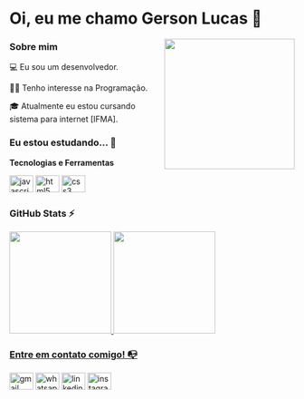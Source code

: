 
# Oi, eu me chamo Gerson Lucas 👋

<img align='right' src="https://i.gifer.com/XOsX.gif" width="230">

### Sobre mim

💻 Eu sou um desenvolvedor.

👩‍💻 Tenho interesse na Programação.
 
🎓 Atualmente eu estou cursando sistema para internet   [IFMA].


### Eu estou estudando... 🧩

**Tecnologias e Ferramentas**

<div align="left">
  <img src="https://cdn.jsdelivr.net/gh/devicons/devicon/icons/javascript/javascript-original.svg" height="30" width="42" alt="javascript logo"  />
  <img src="https://cdn.jsdelivr.net/gh/devicons/devicon/icons/html5/html5-original.svg" height="30" width="42" alt="html5 logo"  />
  <img src="https://cdn.jsdelivr.net/gh/devicons/devicon/icons/css3/css3-original.svg" height="30" width="42" alt="css3 logo"  />



### GitHub Stats ⚡
<div>
<a href="https://github.com/G3lucas"> 
<img height="180em" src="https://github-readme-stats.vercel.app/api/top-langs/?username=G3lucas&layout=compact&langs_count=7&theme=dracula"/>
<img height="180em" src="https://github-readme-stats.vercel.app/api?username=G3lucas&show_icons=true&theme=dracula&include_all_commits=true&count_private=true"/>
</div>

### Entre em contato comigo! 📭
<div>
 <div>
<a href = "mailto:gersonlucas206@gmail.com"><img src="https://raw.githubusercontent.com/maurodesouza/profile-readme-generator/master/src/assets/icons/social/gmail/default.svg" height="30" width="42" alt="gmail logo"  /></a>
<a href = "https://api.whatsapp.com/send?phone=5586995560490"><img src="https://raw.githubusercontent.com/maurodesouza/profile-readme-generator/master/src/assets/icons/social/whatsapp/default.svg" height="30" width="42" alt="whatsapp logo"  /></a>
<a href="https://www.linkedin.com/in/gerson-lucas-34a7a224a" target="_blank"><img src="https://raw.githubusercontent.com/maurodesouza/profile-readme-generator/master/src/assets/icons/social/linkedin/default.svg" height="30" width="42" alt="linkedin logo" /></a>
<a href="https://instagram.com/gerson_lcas" target="_blank"><img src="https://raw.githubusercontent.com/maurodesouza/profile-readme-generator/master/src/assets/icons/social/instagram/default.svg" height="30" width="42" alt="instagram logo" /></a>
</div>

